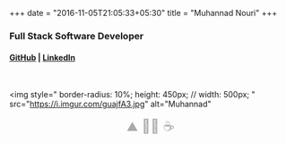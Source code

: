 +++
date = "2016-11-05T21:05:33+05:30"
title = "Muhannad Nouri"
+++

### Full Stack Software Developer

#### [GitHub](https://github.com/muhannadnouri) | [LinkedIn](https://ca.linkedin.com/in/muhannadnouri)

<br>

<!--- <img src="https://i.imgur.com/guajfA3.jpg" alt="drawing" align="left" height="" width="90%"/> -->

<img
    style="
        border-radius: 10%;
        height: 450px;
        // width: 500px;
    "
    src="https://i.imgur.com/guajfA3.jpg"
    alt="Muhannad"
>

<p align="center" style="color: darkgray;">
  <font size="+2">⛰️ 👨‍💻 ☕ </font>
</p>

